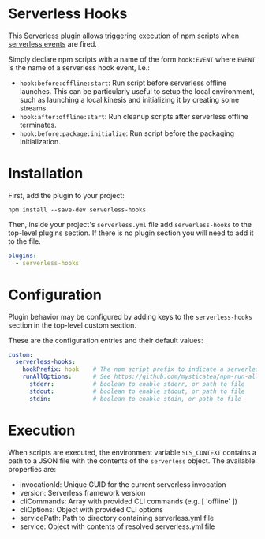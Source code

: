 # Serverless Hooks

This [Serverless](https://github.com/serverless/serverless) plugin allows
triggering execution of npm scripts when [serverless events](https://serverless.com/framework/docs/providers/tencent/guide/plugins#hooks)
are fired.

Simply declare npm scripts with a name of the form `hook:EVENT` where `EVENT` is
the name of a serverless hook event, i.e.:

* `hook:before:offline:start`: Run script before serverless offline launches.
  This can be particularly useful to setup the local environment, such as launching
  a local kinesis and initializing it by creating some streams.
* `hook:after:offline:start`: Run cleanup scripts after serverless offline terminates.
* `hook:before:package:initialize`: Run script before the packaging initialization.

# Installation

First, add the plugin to your project:

`npm install --save-dev serverless-hooks`

Then, inside your project's `serverless.yml` file add `serverless-hooks` to the top-level
plugins section.  If there is no plugin section you will need to add it to the file.

```YAML
plugins:
  - serverless-hooks
```

# Configuration

Plugin behavior may be configured by adding keys to the `serverless-hooks` section in the
top-level custom section.

These are the configuration entries and their default values:

```YAML
custom:
  serverless-hooks:
    hookPrefix: hook    # The npm script prefix to indicate a serverless hook script
    runAllOptions:      # See https://github.com/mysticatea/npm-run-all/blob/HEAD/docs/node-api.md for details
      stderr:           # boolean to enable stderr, or path to file
      stdout:           # boolean to enable stdout, or path to file
      stdin:            # boolean to enable stdin, or path to file
```

# Execution

When scripts are executed, the environment variable `SLS_CONTEXT` contains a path to
a JSON file with the contents of the `serverless` object. The available properties are:

* invocationId: Unique GUID for the current serverless invocation
* version: Serverless framework version
* cliCommands: Array with provided CLI commands (e.g. [ 'offline' ])
* cliOptions: Object with provided CLI options
* servicePath: Path to directory containing serverless.yml file
* service: Object with contents of resolved serverless.yml file

